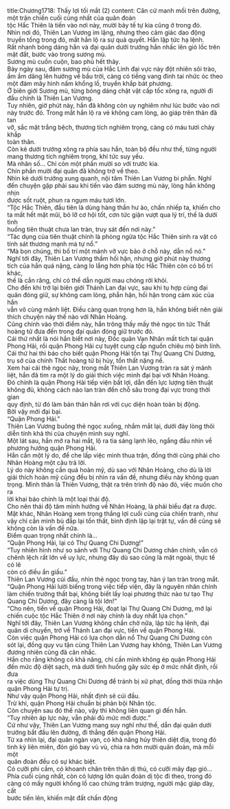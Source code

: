 title:Chương1718: Thấy lợi tối mắt (2)
content:
Căn cứ manh mối trên đường, một trận chiến cuối cùng nhất của quân đoàn<br>tộc Hắc Thiên là tiến vào nơi này, mười bảy tế tự kia cũng ở trong đó.<br>Nhìn nơi đó, Thiên Lan Vương im lặng, nhưng theo cảm giác dao động<br>truyền tống trong đó, mắt hắn lộ ra sự quả quyết. Hắn lập tức hạ lệnh.<br>Rất nhanh bóng dáng hắn và đại quân dưới trướng hắn nhấc lên gió lốc trên<br>mặt đất, bước vào trong sương mù.<br>Sương mù cuồn cuộn, bao phủ hết thảy.<br>Bảy ngày sau, đám sương mù của Hắc Linh đại vực này đột nhiên sôi trào,<br>ầm ầm dâng lên hướng về bầu trời, càng có tiếng vang đinh tai nhức óc theo<br>một đám mây hình nấm khổng lồ, truyền khắp bát phương.<br>Ở biên giới Sương mù, từng bóng dáng chật vật cấp tốc xông ra, người đi<br>đầu chính là Thiên Lan Vương.<br>Tuy nhiên, giờ phút này, hắn đã không còn uy nghiêm như lúc bước vào nơi<br>này trước đó. Trong mắt hắn lộ ra vẻ không cam lòng, áo giáp trên thân đã tan<br>vỡ, sắc mặt trắng bệch, thương tích nghiêm trọng, càng có máu tươi chảy khắp<br>toàn thân.<br>Còn kẻ dưới trướng xông ra phía sau hắn, toàn bộ đều như thế, từng người<br>mang thương tích nghiêm trọng, khí tức suy yếu.<br>Mà nhân số… Chỉ còn một phần mười so với trước kia.<br>Chín phần mười đại quân đã không trở về theo.<br>Nhìn kẻ dưới trướng xung quanh, nội tâm Thiên Lan Vương bi phẫn. Nghĩ<br>đến chuyện gặp phải sau khi tiến vào đám sương mù này, lòng hắn không nhịn<br>được sốt ruột, phun ra ngụm máu tươi lớn.<br>“Tộc Hắc Thiên, đầu tiên là dùng hàng thần hư ảo, chấn nhiếp ta, khiến cho<br>ta mất hết mặt mũi, bỏ lỡ cơ hội tốt, cơn tức giận vượt qua lý trí, thế là dưới tình<br>huống tiên thuật chưa lan tràn, truy sát đến nơi này.”<br>“Tác dụng của tiên thuật chính là phòng ngừa tộc Hắc Thiên sinh ra vật có<br>tính sát thương mạnh mà tự nổ.”<br>“Mà bọn chúng, thì bố trí một mảnh vỡ vực bảo ở chỗ này, dẫn nổ nó.”<br>Nghĩ tới đây, Thiên Lan Vương thầm hối hận, nhưng giờ phút này thương<br>tích của hắn quá nặng, càng lo lắng hơn phía tộc Hắc Thiên còn có bố trí khác,<br>thế là cắn răng, chỉ có thể dẫn người mau chóng rời khỏi.<br>Cho đến khi trở lại biên giới Thánh Lan đại vực, sau khi tụ hợp cùng đại<br>quân đóng giữ, sự không cam lòng, phẫn hận, hối hận trong cảm xúc của hắn<br>vẫn vô cùng mãnh liệt. Điều càng quan trọng hơn là, hắn không biết nên giải<br>thích chuyện này thế nào với Nhân Hoàng.<br>Cũng chính vào thời điểm này, hắn trông thấy mấy thẻ ngọc tin tức Thất<br>hoàng tử đưa đến trong đại quân đóng giữ trước đó.<br>Cái thứ nhất là nói hắn biết nơi này, Đốc quân Vạn Nhân mất tích tại quận<br>Phong Hải, rồi quận Phong Hải cự tuyệt cung cấp nguồn chiêu mộ binh lính.<br>Cái thứ hai thì báo cho biết quận Phong Hải tồn tại Thự Quang Chi Dương,<br>trụ sở của chính Thất hoàng tử bị hủy, tổn thất nặng nề.<br>Xem hai cái thẻ ngọc này, trong mắt Thiên Lan Vương tràn ra sát ý mãnh<br>liệt, hắn đã tìm ra một lý do giải thích việc mình đại bại với Nhân Hoàng.<br>Đó chính là quận Phong Hải tiếp viện bất lợi, dẫn đến lực lượng tiên thuật<br>không đủ, không cách nào lan tràn đến chỗ sâu trong đại vực trong thời gian<br>quy định, từ đó làm bản thân hắn rơi với cục diện hoàn toàn bị động.<br>Bởi vậy mới đại bại.<br>“Quận Phong Hải.”<br>Thiên Lan Vương buông thẻ ngọc xuống, nhắm mắt lại, dưới đáy lòng thôi<br>diễn tính khả thi của chuyện mình suy nghĩ.<br>Một lát sau, hắn mở ra hai mắt, lộ ra tia sáng lạnh lẽo, ngẩng đầu nhìn về<br>phương hướng quận Phong Hải.<br>Hắn cần một lý do, để che lấp việc mình thua trận, đồng thời cũng phải cho<br>Nhân Hoàng một câu trả lời.<br>Lý do này không cần quá hoàn mỹ, dù sao với Nhân Hoàng, cho dù là lời<br>giải thích hoàn mỹ cũng đều bị nhìn ra vấn đề, nhưng điều này không quan<br>trọng. Mình thân là Thiên Vương, thật ra trên trình độ nào đó, việc muốn cho ra<br>lời khai báo chính là một loại thái độ.<br>Cho nên thái độ tâm mình hướng về Nhân Hoàng, là phải biểu đạt ra được.<br>Mặt khác, Nhân Hoàng xem trọng thắng lợi cuối cùng của chiến tranh, như<br>vậy chỉ cần mình bù đắp lại tổn thất, bình định lập lại trật tự, vấn đề cũng sẽ<br>không còn là vấn đề nữa.<br>Điểm quan trọng nhất chính là…<br>“Quận Phong Hải, lại có Thự Quang Chi Dương!”<br>“Tuy nhiên hình như so sánh với Thự Quang Chi Dương chân chính, vẫn có<br>chênh lệch rất lớn về uy lực, nhưng đây dù sao cũng là mặt ngoài, thực tế có lẽ<br>còn có điều ẩn giấu.”<br>Thiên Lan Vương cúi đầu, nhìn thẻ ngọc trong tay, hàn ý lan tràn trong mắt.<br>“Quận Phong Hải lười biếng trong việc tiếp viện, đây là nguyên nhân chính<br>làm chiến trường thất bại, không biết lấy loại phương thức nào tư tạo Thự<br>Quang Chi Dương, đây càng là tội lớn!”<br>“Cho nên, tiến về quận Phong Hải, đoạt lại Thự Quang Chi Dương, mở lại<br>chiến cuộc tộc Hắc Thiên ở nơi này chính là duy nhất lựa chọn.”<br>Nghĩ tới đây, Thiên Lan Vương không chần chờ nữa, lập tức hạ lệnh, đại<br>quân di chuyển, trở về Thánh Lan đại vực, tiến về quận Phong Hải.<br>Còn việc quận Phong Hải có lựa chọn dẫn nổ Thự Quang Chi Dương còn<br>sót lại, đồng quy vu tận cùng Thiên Lan Vương hay không, Thiên Lan Vương<br>đương nhiên cũng đã cân nhắc.<br>Hắn cho rằng không có khả năng, chỉ cần mình không ép quận Phong Hải<br>đến mức độ diệt sạch, mà dưới tình huống gây sức ép ở mức nhất định, rồi đưa<br>ra việc dùng Thự Quang Chi Dương để tránh bị xử phạt, đồng thời thừa nhận<br>quận Phong Hải tự trị.<br>Như vậy quận Phong Hải, nhất định sẽ cúi đầu.<br>Trừ khi, quận Phong Hải chuẩn bị phản bội Nhân tộc.<br>Còn chuyện sau đó thế nào, vậy thì không liên quan gì đến hắn.<br>“Tuy nhiên áp lực này, vẫn phải đủ mức mới được.”<br>Cứ như vậy, Thiên Lan Vương mang suy nghĩ như thế, dẫn đại quân dưới<br>trướng bắt đầu lên đường, đi thẳng đến quận Phong Hải.<br>Từ xa nhìn lại, đại quân ngàn vạn, có khả năng hủy thiên diệt địa, trong đó<br>tinh kỳ liên miên, đón gió bay vù vù, chia ra hơn mười quân đoàn, mà mỗi một<br>quân đoàn đều có sự khác biệt.<br>Có cưỡi phi cầm, có khoanh chân trên thân dị thú, có cưỡi mây đạp gió…<br>Phía cuối cùng nhất, còn có lượng lớn quân đoàn dị tộc đi theo, trong đó<br>càng có mấy người khổng lồ cao chừng trăm trượng, người mặc giáp dày, cất<br>bước tiến lên, khiến mặt đất chấn động